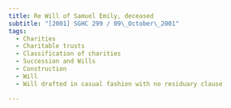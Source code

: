 ```yaml
---
title: Re Will of Samuel Emily, deceased 
subtitle: "[2001] SGHC 299 / 09\_October\_2001"
tags:
  - Charities
  - Charitable trusts
  - Classification of charities
  - Succession and Wills
  - Construction
  - Will
  - Will drafted in casual fashion with no residuary clause

---
```


